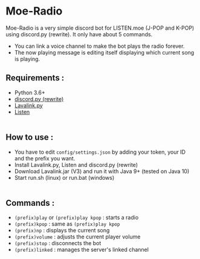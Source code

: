 # Moe-Radio

Moe-Radio is a very simple discord bot for LISTEN.moe (J-POP and K-POP) using discord.py (rewrite). It only have about 5 commands.<br>
- You can link a voice channel to make the bot plays the radio forever.<br> 
- The now playing message is editing itself displaying which current song is playing.

## Requirements :<br>
- Python 3.6+<br>
- [discord.py (rewrite)](https://github.com/Rapptz/discord.py/tree/rewrite)
- [Lavalink.py](https://github.com/Devoxin/Lavalink.py)
- [Listen](https://github.com/Yarn/Listen)
<br><br>
## How to use :<br>
- You have to edit ```config/settings.json``` by adding your token, your ID and the prefix you want.
- Install Lavalink.py, Listen and discord.py (rewrite)
- Download Lavalink.jar (V3) and run it with Java 9+ (tested on Java 10)
- Start run.sh (linux) or run.bat (windows)
<br><br>
## Commands :<br>
- ```(prefix)play``` or ```(prefix)play kpop``` : starts a radio
- ```(prefix)kpop``` : same as ```(prefix)play kpop```
- ```(prefix)np``` : displays the current song
- ```(prefix)volume``` : adjusts the current player volume
- ```(prefix)stop``` : disconnects the bot
- ```(prefix)linked``` : manages the server's linked channel
